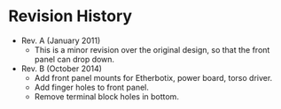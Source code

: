 # Revision History

 * Rev. A (January 2011)
   * This is a minor revision over the original design, so that the
     front panel can drop down.
 * Rev. B (October 2014)
   * Add front panel mounts for Etherbotix, power board, torso driver.
   * Add finger holes to front panel.
   * Remove terminal block holes in bottom.
